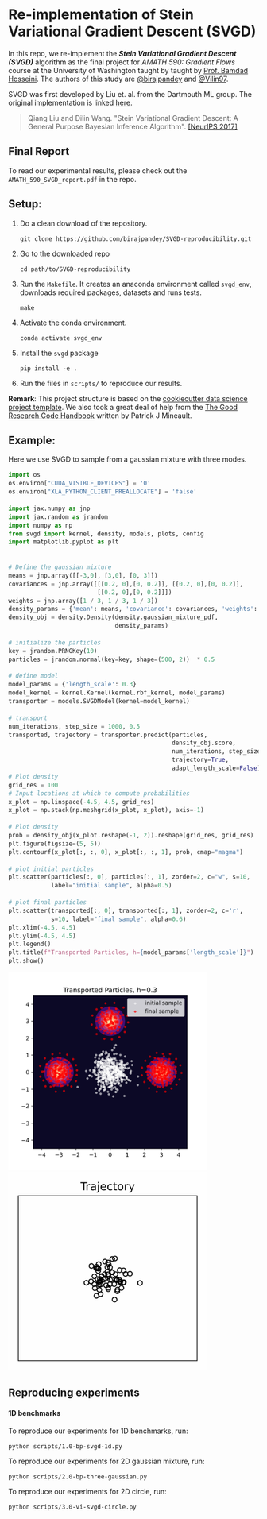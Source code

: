 # Re-implementation of Stein Variational Gradient Descent (SVGD)

In this repo, we re-implement the **_Stein Variational Gradient Descent 
(SVGD)_** 
algorithm as the final project for _AMATH 590: Gradient Flows_ course at the 
University of 
Washington taught by taught by [Prof. Bamdad Hosseini](https://bamdadhosseini.org).  The 
authors of this study are 
[@birajpandey](https://github.com/birajpandey) and [@Vilin97](https://github.com/Vilin97). 

SVGD was first developed by Liu et. al. from the Dartmouth ML group. The 
original implementation is linked [here](https://github.com/dilinwang820/Stein-Variational-Gradient-Descent).
> Qiang Liu and Dilin Wang. 
> "Stein Variational Gradient Descent: A General Purpose Bayesian Inference Algorithm".
> [[NeurIPS 2017]](https://proceedings.neurips.cc/paper/2016/file/b3ba8f1bee1238a2f37603d90b58898d-Paper.pdf)


## Final Report
To read our experimental results, please check out the `AMATH_590_SVGD_report.pdf` 
in the repo.

## Setup:

1. Do a clean download of the repository.
   ```
   git clone https://github.com/birajpandey/SVGD-reproducibility.git
   ```
2. Go to the downloaded repo
   ```
   cd path/to/SVGD-reproducibility
   ```
3. Run the `Makefile`. It creates an anaconda environment called `svgd_env`, 
   downloads  required  packages, datasets and runs tests.

   ```
   make 
   ```
3. Activate the conda environment. 

   ```
   conda activate svgd_env
   ```

4. Install the `svgd` package
   ```
   pip install -e .
   ```
   
5. Run the files in `scripts/` to reproduce our results. 

__Remark__: This project structure is based on the 
<a target="_blank" href="https://drivendata.github.io/cookiecutter-data-science/">
cookiecutter data science project template</a>. We also took a great deal of 
help from the <a target="_blank" href="https://goodresearch.dev/#alternative-formats">
The Good Research Code Handbook</a> written by Patrick J Mineault. 

## Example:
Here we use SVGD to sample from a gaussian mixture with three modes.
```python
import os
os.environ["CUDA_VISIBLE_DEVICES"] = '0'
os.environ["XLA_PYTHON_CLIENT_PREALLOCATE"] = 'false'

import jax.numpy as jnp
import jax.random as jrandom
import numpy as np
from svgd import kernel, density, models, plots, config
import matplotlib.pyplot as plt


# Define the gaussian mixture
means = jnp.array([[-3,0], [3,0], [0, 3]])
covariances = jnp.array([[[0.2, 0],[0, 0.2]], [[0.2, 0],[0, 0.2]],
                         [[0.2, 0],[0, 0.2]]])
weights = jnp.array([1 / 3, 1 / 3, 1 / 3])
density_params = {'mean': means, 'covariance': covariances, 'weights': weights}
density_obj = density.Density(density.gaussian_mixture_pdf,
                              density_params)

# initialize the particles
key = jrandom.PRNGKey(10)
particles = jrandom.normal(key=key, shape=(500, 2))  * 0.5

# define model
model_params = {'length_scale': 0.3}
model_kernel = kernel.Kernel(kernel.rbf_kernel, model_params)
transporter = models.SVGDModel(kernel=model_kernel)

# transport
num_iterations, step_size = 1000, 0.5
transported, trajectory = transporter.predict(particles,
                                              density_obj.score,
                                              num_iterations, step_size,
                                              trajectory=True, 
                                              adapt_length_scale=False)
# Plot density
grid_res = 100
# Input locations at which to compute probabilities
x_plot = np.linspace(-4.5, 4.5, grid_res)
x_plot = np.stack(np.meshgrid(x_plot, x_plot), axis=-1)

# Plot density
prob = density_obj(x_plot.reshape(-1, 2)).reshape(grid_res, grid_res)
plt.figure(figsize=(5, 5))
plt.contourf(x_plot[:, :, 0], x_plot[:, :, 1], prob, cmap="magma")

# plot initial particles
plt.scatter(particles[:, 0], particles[:, 1], zorder=2, c="w", s=10,
            label="initial sample", alpha=0.5)

# plot final particles
plt.scatter(transported[:, 0], transported[:, 1], zorder=2, c='r',
            s=10, label="final sample", alpha=0.6)
plt.xlim(-4.5, 4.5)
plt.ylim(-4.5, 4.5)
plt.legend()
plt.title(f"Transported Particles, h={model_params['length_scale']}")
plt.show()
``` 


<p float="left">
  <img src="3_gaussians.png" width="400" />
  <img src="3_gaussians_trajectory_video.gif" width="400" /> 
</p>

## Reproducing experiments

#### 1D benchmarks
To reproduce our experiments for 1D benchmarks, run:
```
python scripts/1.0-bp-svgd-1d.py
```

To reproduce our experiments for 2D gaussian mixture, run:
```
python scripts/2.0-bp-three-gaussian.py
```

To reproduce our experiments for 2D circle, run:
```
python scripts/3.0-vi-svgd-circle.py
```